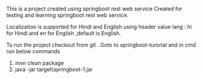 This is a project created using  springboot rest web service 
Created for testing and learning springboot rest web service.

Localization is supported for Hindi and English using header value lang : hi for Hindi and en for English ,default is English.

To run the project checkout from git .
Goto to springboot-turorial and in cmd run below commands 

1) mvn clean package
2) java -jar target\springboot-1.jar



